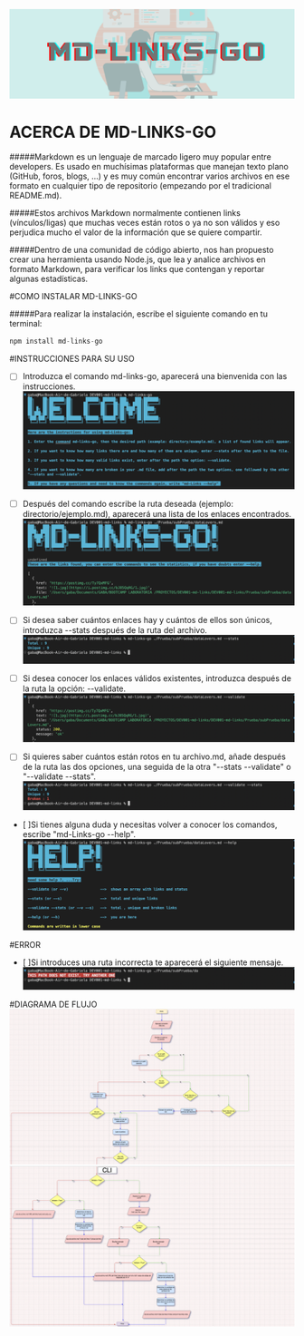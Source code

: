 ![](https://raw.githubusercontent.com/Gabawong/DEV001-md-links/main/img/md-links-go.png)

# ACERCA DE MD-LINKS-GO

#####Markdown es un lenguaje de marcado ligero muy popular entre developers. Es usado en muchísimas plataformas que manejan texto plano (GitHub, foros, blogs, ...) y es muy común encontrar varios archivos en ese formato en cualquier tipo de repositorio (empezando por el tradicional README.md).

#####Estos archivos Markdown normalmente contienen links (vínculos/ligas) que muchas veces están rotos o ya no son válidos y eso perjudica mucho el valor de la información que se quiere compartir.

#####Dentro de una comunidad de código abierto, nos han propuesto crear una herramienta usando Node.js, que lea y analice archivos en formato Markdown, para verificar los links que contengan y reportar algunas estadísticas.

#COMO INSTALAR MD-LINKS-GO

#####Para realizar la instalación, escribe el siguiente comando en tu terminal:

```javascript
npm install md-links-go
```
#INSTRUCCIONES PARA SU USO

- [ ] Introduzca el comando md-links-go, aparecerá una bienvenida con las instrucciones.
![](https://raw.githubusercontent.com/Gabawong/DEV001-md-links/main/img/instruction.png)

- [ ] Después del comando escribe la ruta deseada (ejemplo: directorio/ejemplo.md), aparecerá una lista de los enlaces encontrados.
![](https://raw.githubusercontent.com/Gabawong/DEV001-md-links/main/img/path.png)

- [ ] Si desea saber cuántos enlaces hay y cuántos de ellos son únicos, introduzca --stats después de la ruta del archivo.
![](https://raw.githubusercontent.com/Gabawong/DEV001-md-links/main/img/stats.png)

- [ ] Si desea conocer los enlaces válidos existentes, introduzca después de la ruta la opción: --validate.
![](https://raw.githubusercontent.com/Gabawong/DEV001-md-links/main/img/validate.png)

- [ ] Si quieres saber cuántos están rotos en tu archivo.md, añade después de la ruta las dos opciones, una seguida de la otra "--stats --validate" o "--validate --stats".
![](https://raw.githubusercontent.com/Gabawong/DEV001-md-links/main/img/validate%20-%20stats.png)

- [ ]Si tienes alguna duda y necesitas volver a conocer los comandos, escribe "md-Links-go --help".
![](https://raw.githubusercontent.com/Gabawong/DEV001-md-links/main/img/Help.png)

#ERROR
- [ ]Si introduces una ruta incorrecta te aparecerá el siguiente mensaje.
![](https://raw.githubusercontent.com/Gabawong/DEV001-md-links/main/img/error.png)

#DIAGRAMA DE FLUJO
![](https://raw.githubusercontent.com/Gabawong/DEV001-md-links/main/img/Diagrama%20de%20flujo%201.png)
![](https://raw.githubusercontent.com/Gabawong/DEV001-md-links/main/img/Diagrama%20de%20flujo%202.png)



















